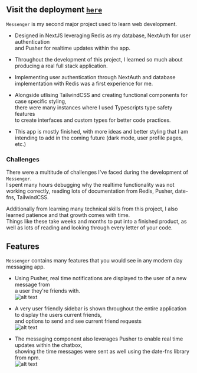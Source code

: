 ## Visit the deployment [`here`](https://messenger-pi-ten.vercel.app/login)

`Messenger` is my second major project used to learn web development. 

+ Designed in NextJS leveraging Redis as my database, NextAuth for user authentication  
and Pusher for realtime updates within the app.

+ Throughout the development of this project, I learned so much about producing a real full stack application. 

+ Implementing user authentication through NextAuth and database implementation with Redis was a first experience for me.

+ Alongside utlising TailwindCSS and creating functional components for case specific styling,   
there were many instances where I used Typescripts type safety features  
to create interfaces and custom types for better code practices.  

+ This app is mostly finished, with more ideas and better styling that I am intending to add in the coming future (dark mode, user profile pages, etc.)

### Challenges
There were a multitude of challenges I've faced during the development of `Messenger`.  
I spent many hours debugging why the realtime functionality was not working correctly, reading lots of documentation from Redis, Pusher, date-fns, TailwindCSS.  

Additionally from learning many technical skills from this project, I also learned patience and that growth comes with time.  
Things like these take weeks and months to put into a finished product, as well as lots of reading and looking through every letter of your code.

## Features
`Messenger` contains many features that you would see in any modern day messaging app.  

+ Using Pusher, real time notifications are displayed to the user of a new message from  
a user they're friends with.  
![alt text](https://github.com/jonathangorbachev/Messenger/assets/117601958/3ea473a6-25e5-47ee-ad88-3834b9e673ad "Dashboard page of app")  

+ A very user friendly sidebar is shown throughout the entire application to display the users current friends,  
and options to send and see current friend requests  
![alt text](https://github.com/jonathangorbachev/Messenger/assets/117601958/8cbd1bcf-57c2-4967-b8f0-bf1c38a6352f "Dashboard page of app")   

+ The messaging component also leverages Pusher to enable real time updates within the chatbox,  
showing the time messages were sent as well using the date-fns library from npm.  
![alt text](https://github.com/jonathangorbachev/Messenger/assets/117601958/74d333ac-2bd6-4fbd-9d26-c189926329e4 "Main chat component of app")


